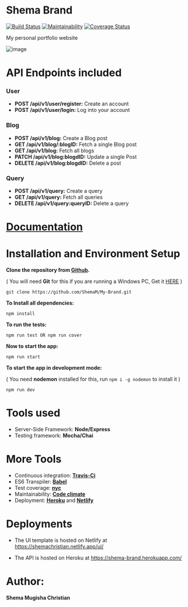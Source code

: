 # Shema Brand

[![Build Status](https://travis-ci.com/ShemaM/My-Brand.svg?branch=develop)](https://travis-ci.com/ShemaM/My-Brand)
[![Maintainability](https://api.codeclimate.com/v1/badges/08e968fc879ba7236e0d/maintainability)](https://codeclimate.com/github/ShemaM/My-Brand/maintainability)
[![Coverage Status](https://coveralls.io/repos/github/ShemaM/My-Brand/badge.svg)](https://coveralls.io/github/ShemaM/My-Brand)

My personal portfolio website

![image](https://user-images.githubusercontent.com/53241063/102533612-533e2180-40ae-11eb-8f98-fb586c2a18e7.png)

# API Endpoints included

### User

- **POST /api/v1/user/register:** Create an account
- **POST /api/v1/user/login:** Log into your account

### Blog

- **POST /api/v1/blog:** Create a Blog post
- **GET /api/v1/blog/:blogID:** Fetch a single Blog post
- **GET /api/v1/blog:** Fetch all blogs
- **PATCH /api/v1/blog:blogdID:** Update a single Post
- **DELETE /api/v1/blog:blogdID:** Delete a post

### Query

- **POST /api/v1/query:** Create a query
- **GET /api/v1/query:** Fetch all queries
- **DELETE /api/v1/query:queryID:** Delete a query

# [Documentation](https://shema-brand.herokuapp.com/api/v1/documentation/)

# Installation and Environment Setup

**Clone the repository from [Github](https://github.com/ShemaM/My-Brand).**

( You will need **Git** for this if you are running a Windows PC, Get it [HERE](https://git-scm.com/) )

```
git clone https://github.com/ShemaM/My-Brand.git
```

**To Install all dependencies:**

```
npm install
```

**To run the tests:**

```
npm run test OR npm run cover
```

**Now to start the app:**

```
npm run start
```

**To start the app in development mode:**

( You need **nodemon** installed for this, run `npm i -g nodemon` to install it )

```
npm run dev
```

# Tools used

- Server-Side Framework: **Node/Express**
- Testing framework: **Mocha/Chai**

# More Tools

- Continuous integration: **[Travis-Ci](travis-ci.org)**
- ES6 Transpiler: **[Babel](babeljs.io)**
- Test coverage: **[nyc](https://www.npmjs.com/package/nyc)**
- Maintainability: **[Code climate](https://codeclimate.com)**
- Deployment: **[Heroku](https://www.heroku.com)** and **[Netlify](https://www.netlify.com/)**

# Deployments

- The UI template is hosted on Netlify at https://shemachristian.netlify.app/ui/

- The API is hosted on Heroku at https://shema-brand.herokuapp.com/

# Author:

**Shema Mugisha Christian**
